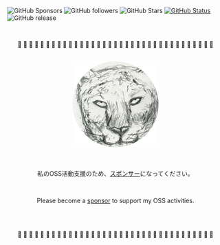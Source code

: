 ![GitHub Sponsors](https://img.shields.io/github/sponsors/takkii?style=social) ![GitHub followers](https://img.shields.io/github/followers/takkii?style=social) ![GitHub Stars](https://img.shields.io/github/stars/takkii?style=social) [![GitHub Status](https://img.shields.io/github/last-commit/takkii/takkii.svg?style=flat)](GitHub) ![GitHub release](https://img.shields.io/github/release/takkii/takkii.svg?style=flat)

<br />

<div align="center">
   <p> 🎉 🎉 🎉 🎉 🎉 🎉 🎉 🎉 🎉 🎉 🎉 🎉 🎉 🎉 🎉 🎉 🎉 🎉 🎉 🎉 🎉 🎉 🎉 🎉 🎉 🎉 🎉 🎉 🎉 🎉 🎉 🎉 🎉 🎉 🎉  </p>
</div>

<br />

<div align="center">
  <img src="https://github.com/takkii/takkii/blob/main/images/tiger.png" alt="snow leopard" title="logo">
</div>
<br /><br />

<div align="center">
   <p>私のOSS活動支援のため、<a href="https://github.com/sponsors/takkii">スポンサー</a>になってください。</p>
   <br />
   <p>Please become a <a href="https://github.com/sponsors/takkii">sponsor</a> to support my OSS activities.</p>
   <br />
</div>
<br />

<div align="center">
   <p> 🎉 🎉 🎉 🎉 🎉 🎉 🎉 🎉 🎉 🎉 🎉 🎉 🎉 🎉 🎉 🎉 🎉 🎉 🎉 🎉 🎉 🎉 🎉 🎉 🎉 🎉 🎉 🎉 🎉 🎉 🎉 🎉 🎉 🎉 🎉  </p>
</div>
<br />
<br />
